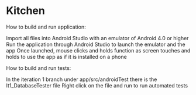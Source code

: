 # Kitchen

How to build and run application:

Import all files into Android Studio with an emulator of Android 4.0 or higher
Run the application through Android Studio to launch the emulator and the app
Once launched, mouse clicks and holds function as screen touches and holds to use
  the app as if it is installed on a phone
  
How to build and run tests:

In the iteration 1 branch under app/src/androidTest there is the It1_DatabaseTester file
Right click on the file and run to run automated tests
